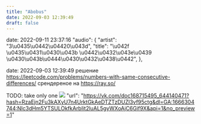 ```yaml
---
title: "Abobus"
date: 2022-09-03 12:39:49
draft: false
---
```


date: 2022-09-11 23:37:16
      "audio": {
        "artist": "3\u0435\u0442\u04420\u043d",
        "title": "\u042f \u0435\u0431\u0430\u043b \u0442\u0432\u043e\u0439 \u0430\u043b\u0444\u0430\u0432\u0438\u0442",
      },

date: 2022-09-03 12:39:49
решение
https://leetcode.com/problems/numbers-with-same-consecutive-differences/
срендереное на
https://ray.so/

TODO: take only one
![](https://sun9-31.userapi.com/c237131/u168715495/d36/-3/o_4915cd8de2.jpg)
        "url": "https://vk.com/doc168715495_644140471?hash=RzaEjn2Fu3kAXyU7n4UrktGkAeDTZTzDUZl3vf95ctg&dl=GA:1666304744:NIc3dHm5YTSULOkfkArbIit2luAL5gyWXoAjC6Gif9X&api=1&no_preview=1"
